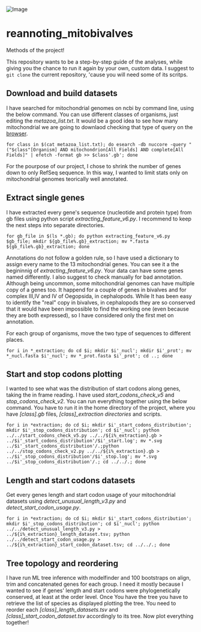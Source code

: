 ![Image](https://github.com/user-attachments/assets/ab5ffcfa-1827-4d46-bcfc-19a1ed488c24)

# reannoting_mitobivalves
Methods of the project!

This repository wants to be a step-by-step guide of the analyses, while giving you the chance to run it again by your own, custom data.
I suggest to `git clone` the current repository, 'cause you will need some of its scritps.

## Download and build datasets
I have searched for mitochondrial genomes on ncbi by command line, using the below command.
You can use different classes of organisms, just editing the *metazoa_list.txt*.
It would be a good idea to see how many mitochondrial we are going to downlaod checking that type of query on the [browser](https://www.ncbi.nlm.nih.gov/).
```
for class in $(cat metazoa_list.txt); do esearch -db nuccore -query "("$class"[Organism] AND mitochondrion[All Fields] AND complete[All Fields]" | efetch -format gb >> $class'.gb'; done 
```
For the pourpose of our project, I chose to shrink the number of genes down to only RefSeq sequence. In this way, I wanted to limit stats only on mitochondrial genomes teorically well annotated.

## Extract single genes
I have extracted every gene's sequence (nucleotide and protein type) from gb files using python script *extracting_feature_v6.py*. I recommend to keep the next steps into separate directories.
```
for gb_file in $(ls *.gb); do python extracting_feature_v6.py $gb_file; mkdir ${gb_file%.gb}_extraction; mv *.fasta ${gb_file%.gb}_extraction; done
```
Annotations do not follow a golden rule, so I have used a dictionary to assign every name to the 13 mitochondrial genes. You can see it a the begininnig of *extracting_feature_v6.py*. Your data can have some genes named differently. I also suggest to check manually for bad annotation. Although being uncommon, some mitochondrial genomes can have multiple copy of a genes too. It happend for a couple of genes in bivalves and for complex III,IV and IV of Oegopsida, in cephalopods. While It has been easy to identify the "real" copy in bivalves, in cephalopods they are so conserved that it would have been impossible to find the working one (even because they are both expressed), so I have considered only the first met on annotation. 

For each group of organisms, move the two type of sequences to different places.
```
for i in *_extraction; do cd $i; mkdir $i'_nucl'; mkdir $i'_prot'; mv *_nucl.fasta $i'_nucl'; mv *_prot.fasta $i'_prot'; cd ..; done
```

## Start and stop codons plotting
I wanted to see what was the distribution of start codons along genes, taking the in frame reading. I have used *start_codons_check_v5* and *stop_codons_check_v2*. You can run everything together using the below command. You have to run it in the home directory of the project, where you have *[class].gb* files, *[class]_extraction directories* and scripts. 
```
for i in *extraction; do cd $i; mkdir $i'_start_codons_distribution'; mkdir $i'_stop_codons_distribution'; cd $i'_nucl'; python ../../start_codons_check_v5.py ../../${i%_extraction}.gb > ../$i'_start_codons_distribution'/$i'_start.log'; mv *.svg ../$i'_start_codons_distribution'/.;python ../../stop_codons_check_v2.py ../../${i%_extraction}.gb > ../$i'_stop_codons_distribution'/$i'_stop.log'; mv *.svg ../$i'_stop_codons_distribution'/.; cd ../../.; done
```

## Length and start codons datasets
Get every genes length and start codon usage of your mitochondrial datasets using *detect_unusual_length_v3.py* and *detect_start_codon_usage.py*.
```
for i in *extraction; do cd $i; mkdir $i'_start_codons_distribution'; mkdir $i'_stop_codons_distribution'; cd $i'_nucl'; python ../../detect_unusual_length_v3.py > ../${i%_extraction}_length_dataset.tsv; python ../../detect_start_codon_usage.py > ../${i%_extraction}_start_codon_dataset.tsv; cd ../../.; done
```

## Tree topology and reordering
I have run ML tree inference with modelfinder and 100 bootstraps on align, trim and concatenated genes for each group. I need it mostly because I wanted to see if genes' length and start codons were phylogenetically conserved, at least at the order level. Once You have the tree you have to retrieve the list of species as displayed plotting the tree. You need to reorder each *[class]_length_datasets.tsv* and *[class]_start_codon_dataset.tsv* accordingly to its tree. Now plot everything together!













